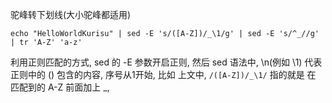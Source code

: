 
驼峰转下划线(大小驼峰都适用)

```shell
echo "HelloWorldKurisu" | sed -E 's/([A-Z])/_\1/g' | sed -E 's/^_//g' | tr 'A-Z' 'a-z'
```

利用正则匹配的方式, sed 的 -E 参数开启正则, 然后 sed 语法中, \n(例如 \1) 代表 正则中的 () 包含的内容, 序号从1开始, 比如 上文中, `/([A-Z])/_\1/` 指的就是 在 匹配到的 A-Z 前面加上 _, 
